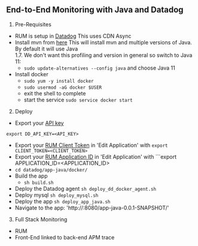 End-to-End Monitoring with Java and Datadog
--

1. Pre-Requisites

- RUM is setup in [Datadog](https://docs.datadoghq.com/real_user_monitoring/browser/)
 This uses CDN Async  
- Install mvn from [here](https://gist.github.com/sebsto/19b99f1fa1f32cae5d00)
This will install mvn and multiple versions of Java.  By default it will use Java  
1.7.  We don't want this profiling and version in general so switch to Java 11:  
  - ```sudo update-alternatives --config java``` and choose Java 11  
- Install docker  
  - ```sudo yum -y install docker```  
  - ```sudo usermod -aG docker $USER```  
  - exit the shell to complete  
  - start the service ```sudo service docker start```  

2. Deploy  

- Export your [API key](https://app.datadoghq.com/account/settings#api)  
 ```
 export DD_API_KEY=<API_KEY>
 ```  
- Export your
[RUM Client Token](https://app.datadoghq.com/rum/list?from_ts=1633643340056&to_ts=1633729740056&live=true)
in 'Edit Application' with ```export CLIENT_TOKEN=<CLIENT_TOKEN>```  
- Export your
[RUM Application ID](https://app.datadoghq.com/rum/list?from_ts=1633643340056&to_ts=1633729740056&live=true)
in 'Edit Application' with ```export APPLICATION_ID=<APPLICATION_ID>  
- ```cd datadog/app-java/docker/```  
- Build the app  
  - ```sh build.sh```  
- Deploy the Datadog agent ```sh deploy_dd_docker_agent.sh```  
- Deploy mysql ```sh deploy_mysql.sh```  
- Deploy the app ```sh deploy_app_java.sh```  
- Navigate to the app: 'http://<host>:8080/app-java-0.0.1-SNAPSHOT/'

3. Full Stack Monitoring  

- RUM
- Front-End linked to back-end APM trace

